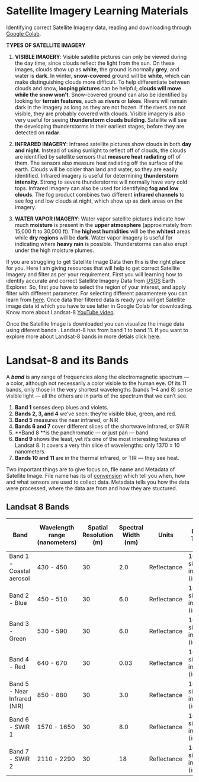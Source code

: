 # Satellite Imagery Learning Materials
Identifying correct Satellite Imagery data, reading and downloading through [Google Colab](https://colab.research.google.com/github/tensorflow/examples/blob/master/courses/udacity_intro_to_tensorflow_for_deep_learning/l01c01_introduction_to_colab_and_python.ipynb).

**TYPES OF SATELLITE IMAGERY**

1. **VISIBLE IMAGERY**: Visible satellite pictures can only be viewed during the day time, since clouds reflect the light from the sun. On these images, clouds show up as **white**, the ground is normally **grey**, and water is **dark**. In winter, **snow-covered** ground will be **white**, which can make distinguishing clouds more difficult. To help differentiate between clouds and snow, l**ooping pictures** can be helpful; **clouds will move while the snow won't**. Snow-covered ground can also be identified by looking for **terrain features**, such as **rivers** or **lakes**. Rivers will remain dark in the imagery as long as they are not frozen. If the rivers are not visible, they are probably covered with clouds. Visible imagery is also very useful for seeing **thunderstorm clouds building**. Satellite will see the developing thunderstorms in their earliest stages, before they are detected on **radar**.

2. **INFRARED IMAGERY**: Infrared satellite pictures show clouds in both **day and night**. Instead of using sunlight to reflect off of clouds, the clouds are identified by satellite sensors that **measure heat radiating** off of them. The sensors also measure heat radiating off the surface of the earth. Clouds will be colder than land and water, so they are easily identified. Infrared imagery is useful for determining **thunderstorm intensity**. Strong to severe thunderstorms will normally have very cold tops. Infrared imagery can also be used for identifying **fog and low clouds**. The fog product combines two different **infrared channels** to see fog and low clouds at night, which show up as dark areas on the imagery.

3. **WATER VAPOR IMAGERY**: Water vapor satellite pictures indicate how much **moisture** is present in the **upper atmosphere** (approximately from 15,000 ft to 30,000 ft). The **highest humidities** will be the **whitest** areas while **dry regions** will be **dark**. Water vapor imagery is useful for indicating where **heavy rain** is possible. Thunderstorms can also erupt under the high moisture plumes.

If you are struggling to get Satellite Image Data then this is the right place for you. Here I am giving resources that will help to get correct Satellite Imagery and filter as per your requirement. First you will learning how to identify accurate and correct Satellite Imagery Data from [USGS](https://earthexplorer.usgs.gov/) Earth Explorer. So, first you have to select the region of your interest, and apply filter with different parameter. For selecting different paramentere you can learn from [here](https://towardsdatascience.com/access-satellite-imagery-with-aws-and-google-colab-4660178444f5). Once data ther filtered data is ready you will get Satellite image data id which you have to use latter in Google Colab for downloading. 
Know more about Landsat-8 [YouTube video](https://www.youtube.com/watch?v=A6WzAc1FTeA). 

Once the Satellite Image is downloaded you can visualize the image data using diferent bands . Landsat-8 has from band 1 to band 11. If you want to explore more about Landsat-8 bands in more detials click [here](https://blog.mapbox.com/putting-landsat-8s-bands-to-work-631c4029e9d1).
# Landsat-8 and its Bands
A ***band*** is any range of frequencies along the electromagnetic spectrum — a color, although not necessarily a color visible to the human eye. Of its 11 bands, only those in the very shortest wavelengths (bands 1–4 and 8) sense visible light — all the others are in parts of the spectrum that we can’t see.
 
1. **Band 1** senses deep blues and violets. 
2. **Bands 2, 3, and 4** we’ve seen: they’re visible blue, green, and red.
1. **Band 5** measures the near infrared, or NIR
1. **Bands 6 and 7** cover different slices of the shortwave infrared, or SWIR
1. **Band 8 **is the panchromatic — or just pan — band
1. **Band 9** shows the least, yet it’s one of the most interesting features of Landsat 8. It covers a very thin slice of wavelengths: only 1370 ± 10 nanometers.
1. **Bands 10 and 11** are in the thermal infrared, or TIR — they see heat.

Two important things are to give focus on, file name  and Metadata of Satellite Image. File name has its of [convension](https://www.usgs.gov/faqs/what-naming-convention-landsat-collections-level-1-scenes?qt-news_science_products=0#qt-news_science_products) which tell you when, how and what sensors are used to collect data. Metadata tells you how the data were processed, where the data are from and how they are stuctured. 

## Landsat 8 Bands

| Band |	Wavelength range (nanometers)	| Spatial Resolution (m) |	Spectral Width (nm) |	Units |	Data Type	| Fill Value (no data) |	Range |	Valid Range	| Scale Factor |
|----------|---------|-----------|----------|---------|------|-----|------|--------|-------|
| Band 1 - Coastal aerosol |	430 - 450	| 30 |	2.0	 | Reflectance	| 16-bit signed integer (int16)	| -9999	| -2000 to 16000	| 0 to 10000 |	0.0001 |
| Band 2 - Blue	| 450 - 510	| 30	| 6.0 |	Reflectance	| 16-bit signed integer (int16) |	-9999 |	-2000 to 16000 |	0 to 10000 |	0.0001 |
| Band 3 - Green	| 530 - 590	| 30	| 6.0 |	Reflectance	| 16-bit signed integer (int16) |	-9999	| -2000 to 16000	| 0 to 10000	| 0.0001 |
| Band 4 - Red	| 640 - 670	| 30	| 0.03 |	Reflectance	| 16-bit signed integer (int16) |	-9999	| -2000 to 16000	| 0 to 10000	| 0.0001 |
| Band 5 - Near Infrared (NIR)	| 850 - 880 |	30	| 3.0	| Reflectance	| 16-bit signed integer (int16) |	-9999	| -2000 to 16000 |	0 to 10000 |	0.0001 |
| Band 6 - SWIR 1	| 1570 - 1650	| 30	| 8.0 |	Reflectance	| 16-bit signed integer (int16) |	-9999	| -2000 to 16000	| 0 to 10000	| 0.0001 |
| Band 7 - SWIR 2	| 2110 - 2290	| 30	| 18 |	Reflectance	| 16-bit signed integer (int16) |	-9999 |	-2000 to 16000 |	0 to 10000 |	0.0001 |
